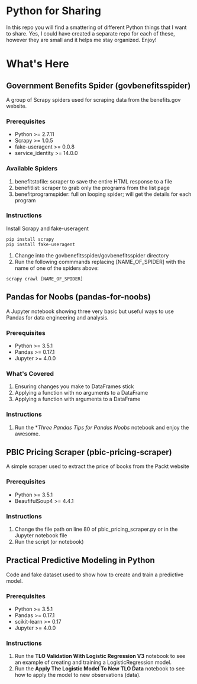 # Python for Sharing

In this repo you will find a smattering of different Python things that I want to share. Yes, I could have created a separate repo for each of these, however they are small and it helps me stay organized. Enjoy!

# What's Here

## Government Benefits Spider (govbenefitsspider)

A group of Scrapy spiders used for scraping data from the benefits.gov website.

### Prerequisites

* Python >= 2.7.11
* Scrapy >= 1.0.5
* fake-useragent >= 0.0.8
* service_identity >= 14.0.0

### Available Spiders

1. benefitstofile: scraper to save the entire HTML response to a file
2. benefitlist: scraper to grab only the programs from the list page
3. benefitprogramspider: full on looping spider; will get the details for each program

### Instructions

Install Scrapy and fake-useragent
```
pip install scrapy
pip install fake-useragent
```

1. Change into the govbenefitsspider/govbenefitsspider directory
2. Run the following commmands replacing [NAME_OF_SPIDER] with the name of one of the spiders above:
```
scrapy crawl [NAME_OF_SPIDER]
```


## Pandas for Noobs (pandas-for-noobs)

A Jupyter notebook showing three very basic but useful ways to use Pandas for data engineering and analysis.

### Prerequisites

* Python >= 3.5.1
* Pandas >= 0.17.1
* Jupyter >= 4.0.0

### What's Covered

1. Ensuring changes you make to DataFrames stick
2. Applying a function with no arguments to a DataFrame
3. Applying a function with arguments to a DataFrame

### Instructions

1. Run the **Three Pandas Tips for Pandas Noobs* notebook and enjoy the awesome.


## PBIC Pricing Scraper (pbic-pricing-scraper)

A simple scraper used to extract the price of books from the Packt website

### Prerequisites

* Python >= 3.5.1
* BeaufifulSoup4 >= 4.4.1

### Instructions

1. Change the file path on line 80 of pbic_pricing_scraper.py or in the Jupyter notebook file
2. Run the script (or notebook)


## Practical Predictive Modeling in Python

Code and fake dataset used to show how to create and train a predictive model.

### Prerequisites

* Python >= 3.5.1
* Pandas >= 0.17.1
* scikit-learn >= 0.17
* Jupyter >= 4.0.0

### Instructions

1. Run the **TLO Validation With Logistic Regression V3** notebook to see an example of creating and training a LogisticRegression model.
2. Run the **Apply The Logistic Model To New TLO Data** notebook to see how to apply the model to new observations (data).